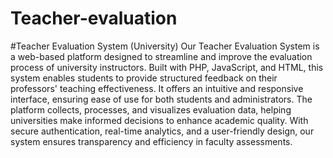 # Teacher-evaluation
#Teacher Evaluation System (University)
Our Teacher Evaluation System is a web-based platform designed to streamline and improve the evaluation process of university instructors. Built with PHP, JavaScript, and HTML, this system enables students to provide structured feedback on their professors' teaching effectiveness. It offers an intuitive and responsive interface, ensuring ease of use for both students and administrators. The platform collects, processes, and visualizes evaluation data, helping universities make informed decisions to enhance academic quality. With secure authentication, real-time analytics, and a user-friendly design, our system ensures transparency and efficiency in faculty assessments.
